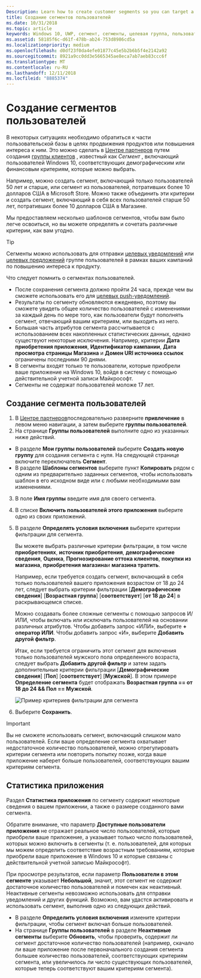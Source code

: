 ```yaml
---
Description: Learn how to create customer segments so you can target a subset of your customer base for promotional or engagement purposes.
title: Создание сегментов пользователей
ms.date: 10/31/2018
ms.topic: article
keywords: Windows 10, UWP, сегмент, сегменты, целевая группа, пользователи
ms.assetid: 58185f6c-d61f-478b-ab24-753d8986cd5a
ms.localizationpriority: medium
ms.openlocfilehash: d0df23f0da4efe01877c45e5b2b6b5f4e2142a92
ms.sourcegitcommit: 8921a9cc0dd3e5665345ae8eca7ab7aeb83ccc6f
ms.translationtype: MT
ms.contentlocale: ru-RU
ms.lasthandoff: 12/11/2018
ms.locfileid: "8885374"
---
```

# <a name="create-customer-segments"></a>Создание сегментов пользователей

В некоторых ситуациях необходимо обратиться к части пользовательской базы в целях продвижения продуктов или повышения интереса к ним. Это можно сделать в [Центре партнеров](https://partner.microsoft.com/dashboard) путем создания [группы клиентов](create-customer-groups.md) , известный как *Сегмент* , включающий пользователей Windows 10, соответствующих демографическим или финансовым критериям, которые можно выбрать.

Например, можно создать сегмент, включающий только пользователей 50 лет и старше, или сегмент из пользователей, потративших более 10 долларов США в Microsoft Store. Можно также объединить эти критерии и создать сегмент, включающий в себя всех пользователей старше 50 лет, потративших более 10 долларов США в Магазине. 

Мы предоставляем несколько шаблонов сегментов, чтобы вам было легче освоиться, но вы можете определять и сочетать различные критерии, как вам угодно.

> [!TIP]
> Сегменты можно использовать для отправки [целевых уведомлений](send-push-notifications-to-your-apps-customers.md) или [целевых предложений](use-targeted-offers-to-maximize-engagement-and-conversions.md) группе пользователей в рамках ваших кампаний по повышению интереса к продукту.

Что следует помнить о сегментах пользователей.
- После сохранения сегмента должно пройти 24 часа, прежде чем вы сможете использовать его для [целевых push-уведомлений](send-push-notifications-to-your-apps-customers.md).
- Результаты по сегменту обновляются ежедневно, поэтому вы сможете увидеть общее количество пользователей с изменениями за каждый день по мере того, как пользователи будут пополнять сегмент, отвечающий вашим критериям, или выходить из него.
- Большая часть атрибутов сегмента рассчитывается с использованием всех накопленных статистических данных, однако существуют некоторые исключения. Например, критерии **Дата приобретения приложения**, **Идентификатор кампании**, **Дата просмотра страницы Магазина** и **Домен URI источника ссылок** ограничены последними 90 днями.
- В сегменты входят только те пользователи, которые приобрели ваше приложение на Windows 10, войдя в систему с помощью действительной учетной записи Майкрософт. 
- Сегменты не содержат пользователей моложе 17 лет.

## <a name="to-create-a-customer-segment"></a>Создание сегмента пользователей

1.  В [Центре партнеров](https://partner.microsoft.com/dashboard)последовательно разверните **привлечение** в левом меню навигации, а затем выберите **группы пользователей**.
2.  На странице **Группы пользователей** выполните одно из указанных ниже действий.
 - В разделе **Мои группы пользователей** выберите **Создать новую группу** для создания сегмента с нуля. На следующей странице включите переключатель **Сегмент**.
 - В разделе **Шаблоны сегментов** выберите пункт **Копировать** рядом с одним из предварительно заданных сегментов, чтобы использовать шаблон в его исходном виде или с любыми необходимыми вам изменениями.
3.  В поле **Имя группы** введите имя для своего сегмента.
4.  В списке **Включить пользователей этого приложения** выберите одно из своих приложений.
5.  В разделе **Определять условия включения** выберите критерии фильтрации для сегмента.

    Вы можете выбрать различные критерии фильтрации, в том числе **приобретениях**, **источник приобретения**, **демографические сведения**, **Оценка**, **Прогнозирование оттока клиентов**, **покупки из магазина**, **приобретения магазина**и **магазина тратить**.

    Например, если требуется создать сегмент, включающий в себя только пользователей вашего приложения возрастом от 18 до 24 лет, следует выбрать критерии фильтрации [**Демографические сведения**] [**Возрастная группа**] [**соответствует**] [**от 18 до 24**] в раскрывающемся списке.

    Можно создавать более сложные сегменты с помощью запросов И/ИЛИ, чтобы включать или исключать пользователей на основании различных атрибутов. Чтобы добавить запрос «ИЛИ», выберите **+ оператор ИЛИ**. Чтобы добавить запрос «И», выберите **Добавить другой фильтр**.

    Итак, если требуется ограничить этот сегмент для включения только пользователей мужского пола определенного возраста, следует выбрать **Добавить другой фильтр** и затем задать дополнительные критерии фильтрации [**Демографические сведения**] [**Пол**] [**соответствует**] [**Мужской**]. В этом примере **Определение сегмента** будет отображать **Возрастная группа == от 18 до 24 && Пол == Мужской**.

    ![Пример критериев фильтрации для сегмента](images/create-segment-inclusions.png)
6. Выберите **Сохранить**.

> [!IMPORTANT]
> Вы не сможете использовать сегмент, включающий слишком мало пользователей. Если ваше определение сегмента охватывает недостаточное количество пользователей, можно отрегулировать критерии сегмента или повторить попытку позже, когда ваше приложение наберет больше пользователей, соответствующих вашим критериям сегмента.


## <a name="app-statistics"></a>Статистика приложения

Раздел **Статистика приложения** по сегменту содержит некоторые сведения о вашем приложении, а также о размере созданного вами сегмента.

Обратите внимание, что параметр **Доступные пользователи приложения** не отражает реальное число пользователей, которые приобрели ваше приложение, а указывает только число пользователей, которых можно включить в сегменты (т. е. пользователей, для которых мы можем определить соответствие возрастным требованиям, которые приобрели ваше приложение в Windows 10 и которые связаны с действительной учетной записью Майкрософт).

При просмотре результатов, если параметр **Пользователи в этом сегменте** указывает **Небольшой**, значит, этот сегмент не содержит достаточное количество пользователей и помечен как неактивный. Неактивные сегменты невозможно использовать для отправки уведомлений и других функций. Возможно, вам удастся активировать и использовать сегмент, выполнив одно из следующих действий.

- В разделе **Определить условия включения** измените критерии фильтрации, чтобы сегмент включал больше пользователей.
- На странице **Группы пользователей** в разделе **Неактивные сегменты** выберите **Обновить**, чтобы проверить, содержит ли сегмент достаточное количество пользователей (например, скачало ли ваше приложение после первоначального создания сегмента большее количество пользователей, соответствующих критериям сегмента, или увеличилось ли число существующих пользователей, которые теперь соответствуют вашим критериям сегмента).
